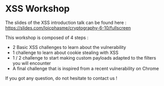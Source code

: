 # XSS Workshop

The slides of the XSS introduction talk can be found here : https://slides.com/loicphasme/cryptography-6-10/fullscreen

This workshop is composed of 4 steps :

*  2 Basic XSS challenges to learn about the vulnerability
*  1 challenge to learn about cookie stealing with XSS
*  1 / 2 challenge to start making custom payloads adapted to the filters you will encounter
*  A final challenge that is inspired from a recent vulnerability on Chrome

If you got any question, do not hesitate to contact us !
